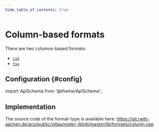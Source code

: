 ```yaml
---
hide_table_of_contents: true
---
```


# Column-based formats

There are two columns-based formats:

- [`csv`](csv.md)
- [`tsv`](tsv.md)

## Configuration {#config}

import ApiSchema from '@theme/ApiSchema';

<ApiSchema example pointer="#/components/schemas/column" />

## Implementation

The source code of the format-type is available here:
https://git.rwth-aachen.de/acs/public/villas/node/-/blob/master/lib/formats/column.cpp
